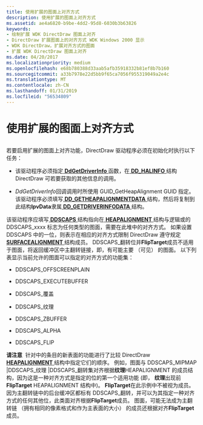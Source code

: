 ```yaml
---
title: 使用扩展的图面上对齐方式
description: 使用扩展的图面上对齐方式
ms.assetid: ae4a6820-b9be-4dd2-95d8-6030b3b63826
keywords:
- 绘制扩展 WDK DirectDraw 图面上对齐
- DirectDraw 扩展图面上的对齐方式 WDK Windows 2000 显示
- WDK DirectDraw，扩展对齐方式的图面
- 扩展 WDK DirectDraw 图面上对齐
ms.date: 04/20/2017
ms.localizationpriority: medium
ms.openlocfilehash: e68b780388d33aab5afb35918332b81ef8b7b160
ms.sourcegitcommit: a33b7978e22d5bb9f65ca7056f955319049a2e4c
ms.translationtype: MT
ms.contentlocale: zh-CN
ms.lasthandoff: 01/31/2019
ms.locfileid: "56534809"
---
```

# <a name="using-extended-surface-alignment"></a>使用扩展的图面上对齐方式


## <span id="ddk_using_extended_surface_alignment_gg"></span><span id="DDK_USING_EXTENDED_SURFACE_ALIGNMENT_GG"></span>


若要启用扩展的图面上对齐功能，DirectDraw 驱动程序必须在初始化时执行以下任务：

-   该驱动程序必须指定[ **DdGetDriverInfo** ](https://msdn.microsoft.com/library/windows/hardware/ff549404)函数，在[ **DD\_HALINFO** ](https://msdn.microsoft.com/library/windows/hardware/ff551627)结构 DirectDraw 可若要获取的其他信息的调用。

-   *DdGetDriverInfo*回调调用时所使用 GUID\_GetHeapAlignment GUID 指定。 该驱动程序必须填写[ **DD\_GETHEAPALIGNMENTDATA** ](https://msdn.microsoft.com/library/windows/hardware/ff551572)结构，然后将复制到此结构**lpvData**隶属[ **DD\_GETDRIVERINFODATA** ](https://msdn.microsoft.com/library/windows/hardware/ff551550)结构。

该驱动程序应填写[ **DDSCAPS** ](https://msdn.microsoft.com/library/windows/hardware/ff550286)结构指向在[ **HEAPALIGNMENT** ](https://msdn.microsoft.com/library/windows/hardware/ff567265)结构与逻辑或的 DDSCAPS\_xxxx 标志为任何类型的图面，需要在此堆中的对齐方式。 如果设置 DDSCAPS 中的一位，则表示在相应的对齐方式限制 DirectDraw 遵守规定[ **SURFACEALIGNMENT** ](https://msdn.microsoft.com/library/windows/hardware/ff569895)结构成员。 DDSCAPS\_翻转位并**FlipTarget**成员不适用于图面，将返回缓冲区中主翻转链接，即，有可能主要 （可见） 的图面。 以下列表显示当前允许的图面可以指定的对齐方式的功能集：

-   DDSCAPS\_OFFSCREENPLAIN

-   DDSCAPS\_EXECUTEBUFFER

-   DDSCAPS\_覆盖

-   DDSCAPS\_纹理

-   DDSCAPS\_ZBUFFER

-   DDSCAPS\_ALPHA

-   DDSCAPS\_FLIP

**请注意**  针对中的条目的新表面的功能进行了比较 DirectDraw [ **HEAPALIGNMENT** ](https://msdn.microsoft.com/library/windows/hardware/ff567265)结构中指定它们的顺序。 例如，图面与 DDSCAPS\_MIPMAP |DDSCAPS\_纹理 |DDSCAPS\_翻转集对齐根据**纹理**HEAPALIGNMENT 的成员结构，因为这是一种对齐方式是指定的位的第一个适用功能 (即， **纹理**出现前**FlipTarget** HEAPALIGNMENT 结构中)。 **FlipTarget**在此示例中不被视为成员。 因为主翻转链中的后台缓冲区都标有 DDSCAPS\_翻转，并可以为其指定一种对齐方式的任何其他位，此类面对齐根据**FlipTarget**成员。 图面，可能无法成为主翻转链 （拥有相同的像素格式和作为主表面的大小） 的成员还根据对齐**FlipTarget**成员。

 

 

 





